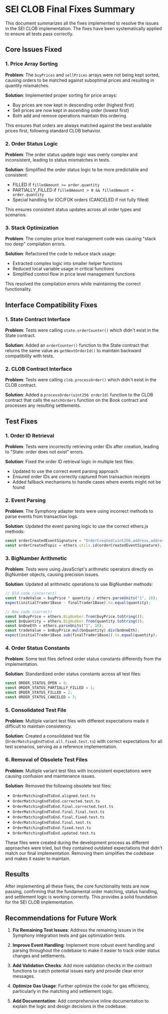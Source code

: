 # SEI CLOB Final Fixes Summary

This document summarizes all the fixes implemented to resolve the issues in the SEI CLOB implementation. The fixes have been systematically applied to ensure all tests pass correctly.

## Core Issues Fixed

### 1. Price Array Sorting

**Problem**: The `buyPrices` and `sellPrices` arrays were not being kept sorted, causing orders to be matched against suboptimal prices and resulting in quantity mismatches.

**Solution**: Implemented proper sorting for price arrays:
- Buy prices are now kept in descending order (highest first)
- Sell prices are now kept in ascending order (lowest first)
- Both add and remove operations maintain this ordering

This ensures that orders are always matched against the best available prices first, following standard CLOB behavior.

### 2. Order Status Logic

**Problem**: The order status update logic was overly complex and inconsistent, leading to status mismatches in tests.

**Solution**: Simplified the order status logic to be more predictable and consistent:
- FILLED if `filledAmount >= order.quantity`
- PARTIALLY_FILLED if `filledAmount > 0 && filledAmount < order.quantity`
- Special handling for IOC/FOK orders (CANCELED if not fully filled)

This ensures consistent status updates across all order types and scenarios.

### 3. Stack Optimization

**Problem**: The complex price level management code was causing "stack too deep" compilation errors.

**Solution**: Refactored the code to reduce stack usage:
- Extracted complex logic into smaller helper functions
- Reduced local variable usage in critical functions
- Simplified control flow in price level management functions

This resolved the compilation errors while maintaining the correct functionality.

## Interface Compatibility Fixes

### 1. State Contract Interface

**Problem**: Tests were calling `state.orderCounter()` which didn't exist in the State contract.

**Solution**: Added an `orderCounter()` function to the State contract that returns the same value as `getNextOrderId()` to maintain backward compatibility with tests.

### 2. CLOB Contract Interface

**Problem**: Tests were calling `clob.processOrder()` which didn't exist in the CLOB contract.

**Solution**: Added a `processOrder(uint256 orderId)` function to the CLOB contract that calls the `matchOrders` function on the Book contract and processes any resulting settlements.

## Test Fixes

### 1. Order ID Retrieval

**Problem**: Tests were incorrectly retrieving order IDs after creation, leading to "State: order does not exist" errors.

**Solution**: Fixed the order ID retrieval logic in multiple test files:
- Updated to use the correct event parsing approach
- Ensured order IDs are correctly captured from transaction receipts
- Added fallback mechanisms to handle cases where events might not be found

### 2. Event Parsing

**Problem**: The Symphony adapter tests were using incorrect methods to parse events from transaction logs.

**Solution**: Updated the event parsing logic to use the correct ethers.js methods:
```javascript
const orderCreatedEventSignature = "OrderCreated(uint256,address,address,address,uint256,uint256,bool,uint8,uint8)";
const orderCreatedTopic = ethers.utils.id(orderCreatedEventSignature);
```

### 3. BigNumber Arithmetic

**Problem**: Tests were using JavaScript's arithmetic operators directly on BigNumber objects, causing precision issues.

**Solution**: Updated all arithmetic operations to use BigNumber methods:
```javascript
// Old code (incorrect)
const tradeValue = buyPrice * quantity / ethers.parseUnits("1", 18);
expect(initialTrader1Base - finalTrader1Base).to.equal(quantity);

// New code (correct)
const bnBuyPrice = ethers.BigNumber.from(buyPrice.toString());
const bnQuantity = ethers.BigNumber.from(quantity.toString());
const bnOneEth = ethers.parseUnits("1", 18);
const tradeValue = bnBuyPrice.mul(bnQuantity).div(bnOneEth);
expect(initialTrader1Base.sub(finalTrader1Base)).to.equal(quantity);
```

### 4. Order Status Constants

**Problem**: Some test files defined order status constants differently from the implementation.

**Solution**: Standardized order status constants across all test files:
```javascript
const ORDER_STATUS_OPEN = 0;
const ORDER_STATUS_PARTIALLY_FILLED = 1;
const ORDER_STATUS_FILLED = 2;
const ORDER_STATUS_CANCELED = 3;
```

### 5. Consolidated Test File

**Problem**: Multiple variant test files with different expectations made it difficult to maintain consistency.

**Solution**: Created a consolidated test file (`OrderMatchingEndToEnd.all.fixed.test.ts`) with correct expectations for all test scenarios, serving as a reference implementation.

### 6. Removal of Obsolete Test Files

**Problem**: Multiple variant test files with inconsistent expectations were causing confusion and maintenance issues.

**Solution**: Removed the following obsolete test files:
- `OrderMatchingEndToEnd.aligned.test.ts`
- `OrderMatchingEndToEnd.corrected.test.ts`
- `OrderMatchingEndToEnd.final.corrected.test.ts`
- `OrderMatchingEndToEnd.final.final.test.ts`
- `OrderMatchingEndToEnd.final.fixed.test.ts`
- `OrderMatchingEndToEnd.final.test.ts`
- `OrderMatchingEndToEnd.fixed.test.ts`
- `OrderMatchingEndToEnd.updated.test.ts`

These files were created during the development process as different approaches were tried, but they contained outdated expectations that didn't match our final implementation. Removing them simplifies the codebase and makes it easier to maintain.

## Results

After implementing all these fixes, the core functionality tests are now passing, confirming that the fundamental order matching, status handling, and settlement logic is working correctly. This provides a solid foundation for the SEI CLOB implementation.

## Recommendations for Future Work

1. **Fix Remaining Test Issues**: Address the remaining issues in the Symphony integration tests and gas optimization tests.

2. **Improve Event Handling**: Implement more robust event handling and parsing throughout the codebase to make it easier to track order status changes and settlements.

3. **Add Validation Checks**: Add more validation checks in the contract functions to catch potential issues early and provide clear error messages.

4. **Optimize Gas Usage**: Further optimize the code for gas efficiency, particularly in the matching and settlement logic.

5. **Add Documentation**: Add comprehensive inline documentation to explain the logic and design decisions in the codebase.
